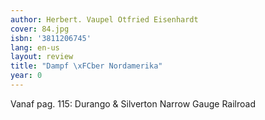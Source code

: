 ```yaml
---
author: Herbert. Vaupel Otfried Eisenhardt
cover: 84.jpg
isbn: '3811206745'
lang: en-us
layout: review
title: "Dampf \xFCber Nordamerika"
year: 0
---
```

Vanaf pag. 115: Durango & Silverton Narrow Gauge Railroad
